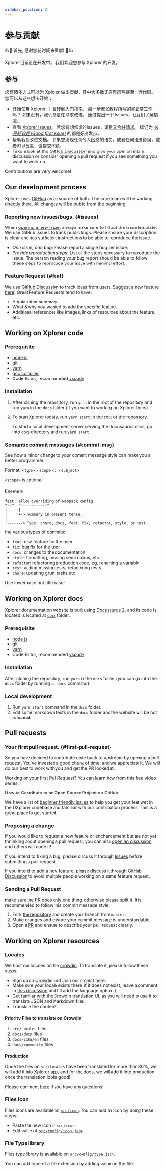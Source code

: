 ```yaml
---
sidebar_position: 2
---
```


# 参与贡献

👍🎉 首先, 感谢您花时间来贡献! 🎉👍

Xplorer目前正在开发中。 我们欢迎您参与 Xplorer 的开发。

## 参与

您有诸多方式可以为 Xplorer 做出贡献，其中大多数无需您撰写甚至一行代码。 您可以从这些想法开始：

-   开始使用 Xplorer ！ 请转到入门指南。 每一步都如教程所写的能正常工作吗？ 如果没有，我们总是在寻求改进。 通过提出一个 Issues，让我们了解情况。
-   查看 [Xplorer Issues](https://github.com/kimlimjustin/xplorer/issues)。 若您有想修复的Issues，请[提交合并请求](#your-first-pull-request)。 标记为 [_头号好议题 (Good first issue)_](https://github.com/facebook/docusaurus/labels/Good%20first%20issue) 的都是好出发点。
-   帮助我们改进文档。 如果您发现任何令人困惑的语文，或者任何语法错误，或者可以改进，请提交问题。
-   Take a look at the [GitHub Discussion](https://github.com/kimlimjustin/xplorer/discussions) and give your opinion into a discussion or consider opening a pull request if you see something you want to work on.

Contributions are very welcome!

## Our development process

Xplorer uses [GitHub](https://github.com/kimlimjustin/xplorer) as its source of truth. The core team will be working directly there. All changes will be public from the beginning.

### Reporting new issues/bugs. {#issues}

When [opening a new issue](https://github.com/kimlimjustin/xplorer/issues), always make sure to fill out the issue template. We use GitHub issues to track public bugs. Please ensure your description is clear and has sufficient instructions to be able to reproduce the issue.

-   _One issue, one bug_: Please report a single bug per issue.
-   _Provide reproduction steps_: List all the steps necessary to reproduce the issue. The person reading your bug report should be able to follow these steps to reproduce your issue with minimal effort.

### Feature Request {#feat}

We use [GitHub Discussion](https://github.com/kimlimjustin/xplorer/discussions) to track ideas from users. Suggest a new feature [here](https://github.com/kimlimjustin/xplorer/discussions)! Great Feature Requests tend to have:

-   A quick idea summary.
-   What & why you wanted to add the specific feature.
-   Additional references like images, links of resources about the feature, etc.

## Working on Xplorer code

### Prerequisite

-   [node js](https://nodejs.org/en/)
-   [git](https://git-scm.com/)
-   [yarn](https://yarnpkg.com/)
-   [gcc compiler](https://gcc.gnu.org/)
-   Code Editor, recommended [vscode](https://code.visualstudio.com/)

### Installation

1. After cloning the repository, run `yarn` in the root of the repository and run `yarn` in the `docs` folder (if you want to working on Xplorer Docs).
2. To start Xplorer locally, run `yarn start` in the root of the repository.

    To start a local development server serving the Docusaurus docs, go into `docs` directory and run `yarn start`

### Semantic commit messages {#commit-msg}

See how a minor change to your commit message style can make you a better programmer.

Format: `<type>(<scope>): <subject>`

`<scope>` is optional

#### Example

```
feat: allow overriding of webpack config
^--^  ^------------^
|     |
|     +-> Summary in present tense.
|
+-------> Type: chore, docs, feat, fix, refactor, style, or test.
```

the various types of commits:

-   `feat`: new feature for the user
-   `fix`: bug fix for the user
-   `docs`: changes to the documentation
-   `style`: formatting, missing semi colons, etc.
-   `refactor`: refactoring production code, eg. renaming a variable
-   `test`: adding missing tests, refactoring tests.
-   `chore`: updating grunt tasks etc

Use lower case not title case!

## Working on Xplorer docs

Xplorer documentation website is built using [Docusaurus 2](https://docusaurus.io/), and its code is located is located at [`docs`](https://github.com/kimlimjustin/xplorer/tree/master/docs) folder.

### Prerequisite

-   [node js](https://nodejs.org/en/)
-   [git](https://git-scm.com/downloads)
-   [yarn](https://yarnpkg.com/getting-started/install#about-global-installs)
-   Code Editor, recommended [vscode](https://code.visualstudio.com/)

### Installation

After cloning the repository, run `yarn` in the `docs` folder (you can go into the `docs` folder by running `cd docs` command).

### Local development

1. Run `yarn start` command in the `docs` folder.
2. Edit some markdown texts in the `docs` folder and the website will be hot reloaded.

## Pull requests

### Your first pull request. {#first-pull-request}

So you have decided to contribute code back to upstream by opening a pull request. You've invested a good chunk of time, and we appreciate it. We will do our best to work with you and get the PR looked at.

Working on your first Pull Request? You can learn how from this free video series:

How to Contribute to an Open Source Project on GitHub

We have a list of [beginner friendly issues](https://github.com/kimlimjustin/xplorer/labels/good%20first%20issue) to help you get your feet wet in the DXplorer codebase and familiar with our contribution process. This is a great place to get started.

### Proposing a change

If you would like to request a new feature or enchancement but are not yet thninking about opening a pull request, you can also [open an discussion](#feat) and others will code it!

If you intend to fixing a bug, please discuss it through [Issues](#issues) before submitting a pull request.

If you intend to add a new feature, please discuss it through [GitHub Discussion](#feat) to avoid multiple people working on a same feature request.

### Sending a Pull Request

make sure the PR does only one thing, otherwise please split it. It is recommended to follow this [commit message style](#commit-msg).

1. Fork [the repository](https://github.com/kimlimjustin/xplorer) and create your branch from `master`.
2. Make changes and ensure your commit message is understandable.
3. Open a [PR](https://github.com/kimlimjustin/xplorer/pulls) and ensure to describe your pull request clearly.

## Working on Xplorer resources

### Locales

We host our locales on the [crowdin](https://crwd.in/xplorer). To translate it, please follow these steps:

-   SIgn up on [Crowdin](https://crowdin.com) and Join our project [here](https://crwd.in/xplorer).
-   Make sure your locale exists there, if it does not exist, leave a comment in [this discussion](https://github.com/kimlimjustin/xplorer/discussions/30) and I'll add the language option :)
-   Get familiar with the Crowdin translation UI, as you will need to use it to translate JSON and Markdown files
-   Translate the content!

#### Priority Files to translate on Crowdin

1. `src/Locales` files
2. `docs/docs` files
3. `docs/i18n/en` files
4. `docs/community` files

#### Production

Once the files on `src/Locales` have been translated for more than 80%, we will add it into Xplorer app, and for the docs, we will add it into production once the translation looks good!

Please comment [here](https://github.com/kimlimjustin/xplorer/discussions/30) if you have any questions!

### Files Icon

Files icons are available on [`src/icon`](https://github.com/kimlimjustin/xplorer/tree/master/src/icon). You can add an icon by doing these steps:

-   Paste the new icon in `src/icon`
-   Edit value of [`src/config/icon.json`](https://github.com/kimlimjustin/xplorer/tree/master/src/config/icon.json)

### File Type library

Files type library is available on [`src/config/type.json`](https://github.com/kimlimjustin/xplorer/tree/master/src/config/type.json).

You can add type of a file extension by adding value on the file.
